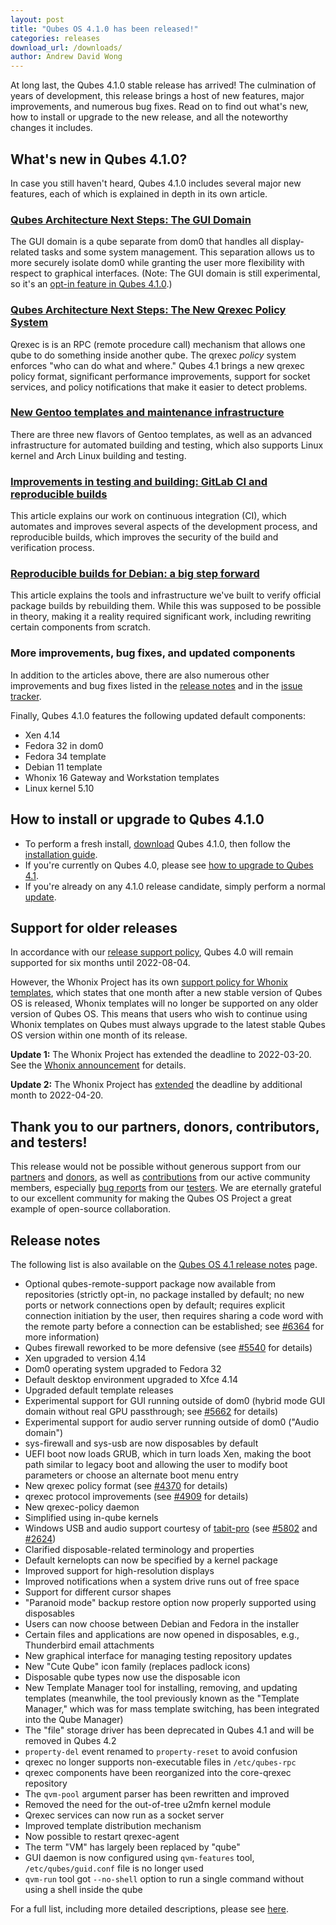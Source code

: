 ```yaml
---
layout: post
title: "Qubes OS 4.1.0 has been released!"
categories: releases
download_url: /downloads/
author: Andrew David Wong
---
```


At long last, the Qubes 4.1.0 stable release has arrived! The
culmination of years of development, this release brings a host of new
features, major improvements, and numerous bug fixes. Read on to find
out what's new, how to install or upgrade to the new release, and all
the noteworthy changes it includes.


## What's new in Qubes 4.1.0?

In case you still haven't heard, Qubes 4.1.0 includes several major new
features, each of which is explained in depth in its own article.


### [Qubes Architecture Next Steps: The GUI Domain]

The GUI domain is a qube separate from dom0 that handles all
display-related tasks and some system management. This separation allows
us to more securely isolate dom0 while granting the user more
flexibility with respect to graphical interfaces. (Note: The GUI domain
is still experimental, so it's an [opt-in feature in Qubes 4.1.0].)


### [Qubes Architecture Next Steps: The New Qrexec Policy System]

Qrexec is is an RPC (remote procedure call) mechanism that allows one
qube to do something inside another qube. The qrexec *policy* system
enforces "who can do what and where." Qubes 4.1 brings a new qrexec
policy format, significant performance improvements, support for socket
services, and policy notifications that make it easier to detect
problems.


### [New Gentoo templates and maintenance infrastructure]

There are three new flavors of Gentoo templates, as well as an advanced
infrastructure for automated building and testing, which also supports
Linux kernel and Arch Linux building and testing.


### [Improvements in testing and building: GitLab CI and reproducible builds]

This article explains our work on continuous integration (CI), which
automates and improves several aspects of the development process, and
reproducible builds, which improves the security of the build and
verification process.


### [Reproducible builds for Debian: a big step forward]

This article explains the tools and infrastructure we've built to verify
official package builds by rebuilding them. While this was supposed to
be possible in theory, making it a reality required significant work,
including rewriting certain components from scratch.


### More improvements, bug fixes, and updated components

In addition to the articles above, there are also  numerous other
improvements and bug fixes listed in the [release notes] and in the
[issue tracker].

Finally, Qubes 4.1.0 features the following updated default components:

- Xen 4.14
- Fedora 32 in dom0
- Fedora 34 template
- Debian 11 template
- Whonix 16 Gateway and Workstation templates
- Linux kernel 5.10


## How to install or upgrade to Qubes 4.1.0

- To perform a fresh install, [download] Qubes 4.1.0, then follow the
  [installation guide].
- If you're currently on Qubes 4.0, please see [how to upgrade
  to Qubes 4.1].
- If you're already on any 4.1.0 release candidate, simply perform a
  normal [update].


## Support for older releases

In accordance with our [release support policy], Qubes 4.0 will remain
supported for six months until 2022-08-04.

However, the Whonix Project has its own [support policy for Whonix
templates], which states that one month after a new stable version of
Qubes OS is released, Whonix templates will no longer be supported on
any older version of Qubes OS. This means that users who wish to
continue using Whonix templates on Qubes must always upgrade to the
latest stable Qubes OS version within one month of its release.

**Update 1:** The Whonix Project has extended the deadline to
2022-03-20. See the [Whonix announcement] for details.

**Update 2:** The Whonix Project has [extended] the deadline by
additional month to 2022-04-20.


## Thank you to our partners, donors, contributors, and testers!

This release would not be possible without generous support from our
[partners] and [donors], as well as [contributions] from our active
community members, especially [bug reports] from our [testers]. We are
eternally grateful to our excellent community for making the Qubes OS
Project a great example of open-source collaboration.


## Release notes

The following list is also available on the [Qubes OS 4.1 release notes]
page.

- Optional qubes-remote-support package now available from repositories
  (strictly opt-in, no package installed by default; no new ports or
  network connections open by default; requires explicit connection
  initiation by the user, then requires sharing a code word with the
  remote party before a connection can be established; see
  [#6364](https://github.com/QubesOS/qubes-issues/issues/6364) for more
  information)
- Qubes firewall reworked to be more defensive (see
  [#5540](https://github.com/QubesOS/qubes-issues/issues/5540) for
  details)
- Xen upgraded to version 4.14
- Dom0 operating system upgraded to Fedora 32
- Default desktop environment upgraded to Xfce 4.14
- Upgraded default template releases
- Experimental support for GUI running outside of dom0 (hybrid mode GUI
  domain without real GPU passthrough; see
  [#5662](https://github.com/QubesOS/qubes-issues/issues/5662) for
  details)
- Experimental support for audio server running outside of dom0 ("Audio
  domain")
- sys-firewall and sys-usb are now disposables by default
- UEFI boot now loads GRUB, which in turn loads Xen, making the boot
  path similar to legacy boot and allowing the user to modify boot
  parameters or choose an alternate boot menu entry
- New qrexec policy format (see
  [#4370](https://github.com/QubesOS/qubes-issues/issues/4370) for
  details)
- qrexec protocol improvements (see
  [#4909](https://github.com/QubesOS/qubes-issues/issues/4909) for
  details)
- New qrexec-policy daemon
- Simplified using in-qube kernels
- Windows USB and audio support courtesy of
  [tabit-pro](https://github.com/tabit-pro) (see
  [#5802](https://github.com/QubesOS/qubes-issues/issues/5802) and
  [#2624](https://github.com/QubesOS/qubes-issues/issues/2624))
- Clarified disposable-related terminology and properties
- Default kernelopts can now be specified by a kernel package
- Improved support for high-resolution displays
- Improved notifications when a system drive runs out of free space
- Support for different cursor shapes
- "Paranoid mode" backup restore option now properly supported using
  disposables
- Users can now choose between Debian and Fedora in the installer
- Certain files and applications are now opened in disposables, e.g.,
  Thunderbird email attachments
- New graphical interface for managing testing repository updates
- New "Cute Qube" icon family (replaces padlock icons)
- Disposable qube types now use the disposable icon
- New Template Manager tool for installing, removing, and updating
  templates (meanwhile, the tool previously known as the "Template
  Manager," which was for mass template switching, has been integrated
  into the Qube Manager)
- The "file" storage driver has been deprecated in Qubes 4.1 and will be
  removed in Qubes 4.2
- `property-del` event renamed to `property-reset` to avoid confusion
- qrexec no longer supports non-executable files in `/etc/qubes-rpc`
- qrexec components have been reorganized into the core-qrexec
  repository
- The `qvm-pool` argument parser has been rewritten and improved
- Removed the need for the out-of-tree u2mfn kernel module
- Qrexec services can now run as a socket server
- Improved template distribution mechanism
- Now possible to restart qrexec-agent
- The term "VM" has largely been replaced by "qube"
- GUI daemon is now configured using `qvm-features` tool,
  `/etc/qubes/guid.conf` file is no longer used
- `qvm-run` tool got `--no-shell` option to run a single command without
  using a shell inside the qube

For a full list, including more detailed descriptions, please see
[here](https://github.com/QubesOS/qubes-issues/issues?q=is%3Aissue+sort%3Aupdated-desc+milestone%3A%22Release+4.1%22+label%3A%22release+notes%22+is%3Aclosed).


[Qubes Architecture Next Steps: The GUI Domain]: /news/2020/03/18/gui-domain/
[opt-in feature in Qubes 4.1.0]: /news/2020/03/18/gui-domain/#what-will-actually-be-in-qubes-41
[Qubes Architecture Next Steps: The New Qrexec Policy System]: /news/2020/06/22/new-qrexec-policy-system/
[New Gentoo templates and maintenance infrastructure]: /news/2020/10/05/new-gentoo-templates-and-maintenance-infrastructure/
[Improvements in testing and building: GitLab CI and reproducible builds]: /news/2021/02/28/improvements-in-testing-and-building/
[Reproducible builds for Debian: a big step forward]: /news/2021/10/08/reproducible-builds-for-debian-a-big-step-forward/
[release notes]: #release-notes
[issue tracker]: https://github.com/QubesOS/qubes-issues/issues?q=milestone%3A%22Release+4.1%22+is%3Aclosed+-label%3A%22R%3A+duplicate%22+-label%3A%22R%3A+invalid%22+-label%3A%22R%3A+cannot+reproduce%22+-label%3A%22R%3A+not+an+issue%22+-label%3A%22R%3A+not+our+bug%22+-label%3A%22R%3A+won%27t+do%22+-label%3A%22R%3A+won%27t+fix%22+
[download]: /downloads/
[installation guide]: /doc/installation-guide/
[how to upgrade to Qubes 4.1]: /doc/upgrade/4.1/
[update]: /doc/how-to-update/
[release support policy]: https://qubes-doc-rst.readthedocs.io/en/latest/user/downloading-installing-upgrading/supported-releases.html#qubes-os
[support policy for Whonix templates]: https://qubes-doc-rst.readthedocs.io/en/latest/user/downloading-installing-upgrading/supported-releases.html#note-on-whonix-support
[Whonix announcement]: https://forums.whonix.org/t/13350
[extended]: /news/2022/03/17/whonix-support-for-qubes-4-0-extended/
[partners]: /partners/
[donors]: /donate/
[contributions]: /doc/contributing/
[bug reports]: /doc/issue-tracking/
[testers]: /doc/testing/
[Qubes OS 4.1 release notes]: /doc/releases/4.1/release-notes/
